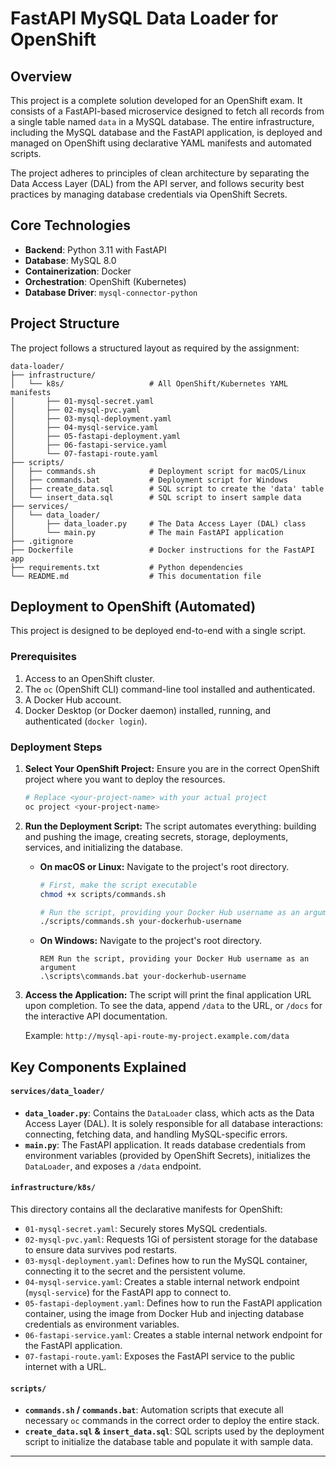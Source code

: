 # FastAPI MySQL Data Loader for OpenShift

## Overview

This project is a complete solution developed for an OpenShift exam. It consists of a FastAPI-based microservice designed to fetch all records from a single table named `data` in a MySQL database. The entire infrastructure, including the MySQL database and the FastAPI application, is deployed and managed on OpenShift using declarative YAML manifests and automated scripts.

The project adheres to principles of clean architecture by separating the Data Access Layer (DAL) from the API server, and follows security best practices by managing database credentials via OpenShift Secrets.

## Core Technologies

*   **Backend**: Python 3.11 with FastAPI
*   **Database**: MySQL 8.0
*   **Containerization**: Docker
*   **Orchestration**: OpenShift (Kubernetes)
*   **Database Driver**: `mysql-connector-python`

## Project Structure

The project follows a structured layout as required by the assignment:

```
data-loader/
├── infrastructure/
│   └── k8s/                   # All OpenShift/Kubernetes YAML manifests
│       ├── 01-mysql-secret.yaml
│       ├── 02-mysql-pvc.yaml
│       ├── 03-mysql-deployment.yaml
│       ├── 04-mysql-service.yaml
│       ├── 05-fastapi-deployment.yaml
│       ├── 06-fastapi-service.yaml
│       └── 07-fastapi-route.yaml
├── scripts/
│   ├── commands.sh            # Deployment script for macOS/Linux
│   ├── commands.bat           # Deployment script for Windows
│   ├── create_data.sql        # SQL script to create the 'data' table
│   └── insert_data.sql        # SQL script to insert sample data
├── services/
│   └── data_loader/
│       ├── data_loader.py     # The Data Access Layer (DAL) class
│       └── main.py            # The main FastAPI application
├── .gitignore
├── Dockerfile                 # Docker instructions for the FastAPI app
├── requirements.txt           # Python dependencies
└── README.md                  # This documentation file
```

## Deployment to OpenShift (Automated)

This project is designed to be deployed end-to-end with a single script.

### Prerequisites

1.  Access to an OpenShift cluster.
2.  The `oc` (OpenShift CLI) command-line tool installed and authenticated.
3.  A Docker Hub account.
4.  Docker Desktop (or Docker daemon) installed, running, and authenticated (`docker login`).

### Deployment Steps

1.  **Select Your OpenShift Project:**
    Ensure you are in the correct OpenShift project where you want to deploy the resources.
    ```bash
    # Replace <your-project-name> with your actual project
    oc project <your-project-name>
    ```

2.  **Run the Deployment Script:**
    The script automates everything: building and pushing the image, creating secrets, storage, deployments, services, and initializing the database.

    *   **On macOS or Linux:**
        Navigate to the project's root directory.
        ```bash
        # First, make the script executable
        chmod +x scripts/commands.sh
        
        # Run the script, providing your Docker Hub username as an argument
        ./scripts/commands.sh your-dockerhub-username
        ```
    *   **On Windows:**
        Navigate to the project's root directory.
        ```batch
        REM Run the script, providing your Docker Hub username as an argument
        .\scripts\commands.bat your-dockerhub-username
        ```

3.  **Access the Application:**
    The script will print the final application URL upon completion. To see the data, append `/data` to the URL, or `/docs` for the interactive API documentation.
    
    Example: `http://mysql-api-route-my-project.example.com/data`

## Key Components Explained

#### `services/data_loader/`
*   **`data_loader.py`**: Contains the `DataLoader` class, which acts as the Data Access Layer (DAL). It is solely responsible for all database interactions: connecting, fetching data, and handling MySQL-specific errors.
*   **`main.py`**: The FastAPI application. It reads database credentials from environment variables (provided by OpenShift Secrets), initializes the `DataLoader`, and exposes a `/data` endpoint.

#### `infrastructure/k8s/`
This directory contains all the declarative manifests for OpenShift:
*   `01-mysql-secret.yaml`: Securely stores MySQL credentials.
*   `02-mysql-pvc.yaml`: Requests 1Gi of persistent storage for the database to ensure data survives pod restarts.
*   `03-mysql-deployment.yaml`: Defines how to run the MySQL container, connecting it to the secret and the persistent volume.
*   `04-mysql-service.yaml`: Creates a stable internal network endpoint (`mysql-service`) for the FastAPI app to connect to.
*   `05-fastapi-deployment.yaml`: Defines how to run the FastAPI application container, using the image from Docker Hub and injecting database credentials as environment variables.
*   `06-fastapi-service.yaml`: Creates a stable internal network endpoint for the FastAPI application.
*   `07-fastapi-route.yaml`: Exposes the FastAPI service to the public internet with a URL.

#### `scripts/`
*   **`commands.sh` / `commands.bat`**: Automation scripts that execute all necessary `oc` commands in the correct order to deploy the entire stack.
*   **`create_data.sql` & `insert_data.sql`**: SQL scripts used by the deployment script to initialize the database table and populate it with sample data.

---